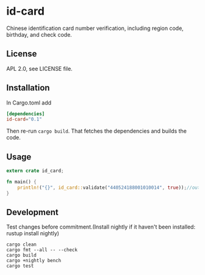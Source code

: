# id-card

Chinese identification card number verification, including region code, birthday, and check code.

## License

APL 2.0, see LICENSE file.

## Installation

In Cargo.toml add

```toml
[dependencies]
id-card="0.1"
```

Then re-run `cargo build`. That fetches the dependencies and builds
the code.

## Usage

```rust
extern crate id_card;

fn main() {
    println!("{}", id_card::validate("440524188001010014", true));//outputs: true
}

```

## Development

Test changes before commitment.(Install nightly if it haven't been installed: rustup install nightly)
```shell
cargo clean
cargo fmt --all -- --check
cargo build
cargo +nightly bench
cargo test

```
